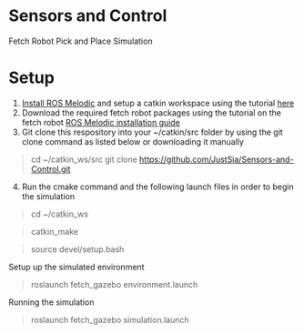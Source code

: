 # Sensors and Control
 Fetch Robot Pick and Place Simulation
 
 # Setup
 1. [Install ROS Melodic](http://wiki.ros.org/melodic/Installation/Ubuntu) and setup a catkin workspace using the tutorial [here](http://wiki.ros.org/catkin/Tutorials/create_a_workspace)
 2. Download the required fetch robot packages using the tutorial on the fetch robot [ROS Melodic installation guide](https://docs.fetchrobotics.com/indigo_to_melodic.html)
 3. Git clone this respository into your ~/catkin/src folder by using the git clone command as listed below or downloading it manually
 > cd ~/catkin_ws/src
 > git clone https://github.com/JustSia/Sensors-and-Control.git
 4. Run the cmake command and the following launch files in order to begin the simulation
 > cd ~/catkin_ws

 > catkin_make
 
 > source devel/setup.bash
 
 Setup up the simulated environment
 > roslaunch fetch_gazebo environment.launch 
 
 Running the simulation
 > roslaunch fetch_gazebo simulation.launch  
 
